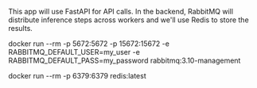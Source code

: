 This app will use FastAPI for API calls. In the backend, RabbitMQ will distribute inference steps across workers and we'll use Redis to store the results.

docker run --rm -p 5672:5672 -p 15672:15672 -e RABBITMQ_DEFAULT_USER=my_user -e RABBITMQ_DEFAULT_PASS=my_password rabbitmq:3.10-management

docker run --rm -p 6379:6379 redis:latest
